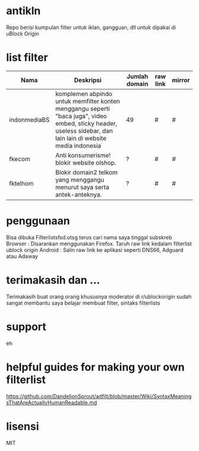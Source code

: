 # antikln
Repo berisi kumpulan filter untuk iklan, gangguan, dll untuk dipakai di uBlock Origin

# list filter
Nama | Deskripsi | Jumlah domain | raw link | mirror
--- | --- | --- | --- | ---
indonmediaBS | komplemen abpindo untuk memfilter konten menggangu seperti "baca juga", video embed, sticky header, useless sidebar, dan lain lain di website media indonesia | 49 | # | #
fkecom | Anti konsumerisme! blokir website olshop. | ? | # | #
fktelhom | Blokir domain2 telkom yang menggangu menurut saya serta antek-anteknya. | ? | # | #

# penggunaan
Bisa dibuka Filterlistsfsd.otsg terus cari nama saya tinggal subskreb
Browser : Disarankan menggunakan Firefox. Taruh raw link kedalam filterlist ublock origin
Android : Salin raw link ke aplikasi seperti DNS66, Adguard atau Adaway

# terimakasih dan ...
Terimakasih buat orang orang khususnya moderator di r/ublockorigin sudah sangat membantu saya belajar membuat filter, sintaks
filterlists

# support
eh

# helpful guides for making your own filterlist
https://github.com/DandelionSprout/adfilt/blob/master/Wiki/SyntaxMeaningsThatAreActuallyHumanReadable.md

# lisensi
MIT

